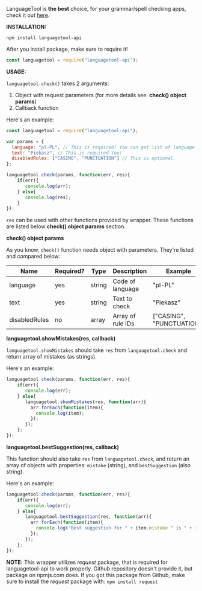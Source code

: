 LanguageTool is **the best** choice, for your grammar/spell checking apps, check it out [here](https://languagetool.org/).

**INSTALLATION:**

`npm install languagetool-api`

After you install package, make sure to require it!

```js
const languagetool = require("languagetool-api");
```

**USAGE:**

`languagetool.check()` takes 2 arguments:

1. Object with request parameters (for more details see: **check() object params**)
2. Callback function

Here's an example:

```js
const languagetool = require("languagetool-api");

var params = {
  language: "pl-PL", // This is required! You can get list of language codes with languagetool.codes
  text: "Piekasz", // This is required too!
  disabledRules: ["CASING", "PUNCTUATION"] // This is optional.
};

languagetool.check(params, function(err, res){
	if(err){
	   console.log(err);
	} else{
	   console.log(res);
	}
});
```

`res` can be used with other functions provided by wrapper. These functions are listed below **check() object params** section.

**check() object params**

As you know, `check()` function needs object with parameters. They're listed and compared below:

|  Name        |   Required?       | Type      |Description      |Example                  |
|--------------|-------------------|-----------|-----------------|-------------------------|
|language      |yes                | string    |Code of language |"pl-PL"                  |
|text          |yes                | string    |Text to check    |"Piekasz"                |
|disabledRules |no                 | array     |Array of rule IDs|["CASING", "PUNCTUATION"]|

**languagetool.showMistakes(res, callback)**

`languagetool.showMistakes` should take `res` from `langaugetool.check` and return array of mistakes (as strings).

Here's an example:
```js
languagetool.check(params, function(err, res){
	if(err){
	   console.log(err);
	} else{
	   languagetool.showMistakes(res, function(arr){
	     arr.forEach(function(item){
	       console.log(item);
	     });
	   });
	};
});
```

**languagetool.bestSuggestion(res, callback)**

This function should also take `res` from `languagetool.check`, and return an array of objects with properties: `mistake` (string), and `bestSuggestion` (also string).

Here's an example:

```js
languagetool.check(params, function(err, res){
	if(err){
	   console.log(err);
	} else{
	   languagetool.bestSuggestion(res, function(arr){
	     arr.forEach(function(item){
	       console.log("Best suggestion for " + item.mistake " is " + item.bestSuggestion);
	     });
	   });
	};
});
```

**NOTE:** 
This wrapper utilizes *request* package, that is required for languagetool-api to work properly. Github repository doesn't provide it, but package on npmjs.com does. If you got this package from Github, make sure to install the *request* package with:
`npm install request`
